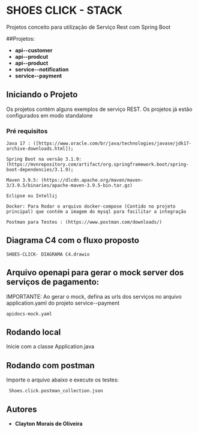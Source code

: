 # SHOES CLICK - STACK

Projetos conceito para utilização de Serviço Rest com Spring Boot

##Projetos:
* **api--customer**
* **api--prodcut**
* **api--product**
* **service--notification**
* **service--payment**

## Iniciando o Projeto

Os projetos contém alguns exemplos de serviço REST. Os projetos já estão configurados em modo standalone

### Pré requisitos

```
Java 17 : ([https://www.oracle.com/br/java/technologies/javase/jdk17-archive-downloads.html]);

Spring Boot na versão 3.1.9:  (https://mvnrepository.com/artifact/org.springframework.boot/spring-boot-dependencies/3.1.9);

Maven 3.9.5: (https://dlcdn.apache.org/maven/maven-3/3.9.5/binaries/apache-maven-3.9.5-bin.tar.gz)

Eclipse ou Intellij

Docker: Para Rodar o arquivo docker-compose (Contido no projeto principal) que contém a imagem do mysql para facilitar a integração

Postman para Testes : (https://www.postman.com/downloads/)
```

## Diagrama C4 com o fluxo proposto
```
SHOES-CLICK- DIAGRAMA C4.drawio
```


## Arquivo openapi para gerar o mock server dos serviços de pagamento:
   IMPORTANTE: Ao gerar o mock, defina as urls dos serviços no 
   arquivo application.yaml do projeto service--payment

```
apidocs-mock.yaml
```

## Rodando local

Inicie com a classe Application.java


## Rodando com postman

Importe o arquivo abaixo e execute os testes:

```
 Shoes.click.postman_collection.json
```

## Autores

* **Clayton Morais de Oliveira**
